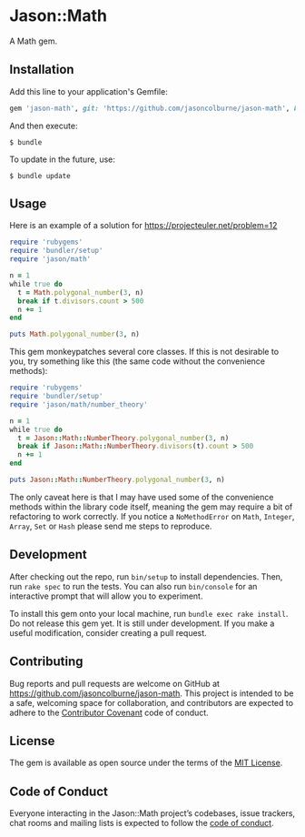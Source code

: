 # Jason::Math

A Math gem.

## Installation

Add this line to your application's Gemfile:

```ruby
gem 'jason-math', git: 'https://github.com/jasoncolburne/jason-math', branch: 'main'
```

And then execute:

    $ bundle

To update in the future, use:

    $ bundle update

## Usage

Here is an example of a solution for https://projecteuler.net/problem=12

```ruby
require 'rubygems'
require 'bundler/setup'
require 'jason/math'

n = 1
while true do
  t = Math.polygonal_number(3, n)
  break if t.divisors.count > 500
  n += 1
end

puts Math.polygonal_number(3, n)
```

This gem monkeypatches several core classes. If this is not desirable to you, try something like this (the same code without the convenience methods):

```ruby
require 'rubygems'
require 'bundler/setup'
require 'jason/math/number_theory'

n = 1
while true do
  t = Jason::Math::NumberTheory.polygonal_number(3, n)
  break if Jason::Math::NumberTheory.divisors(t).count > 500
  n += 1
end

puts Jason::Math::NumberTheory.polygonal_number(3, n)
```

The only caveat here is that I may have used some of the convenience methods within the library code itself, meaning the gem may require a bit of refactoring to work correctly. If you notice a `NoMethodError` on `Math`, `Integer`, `Array`, `Set` or `Hash` please send me steps to reproduce.

## Development

After checking out the repo, run `bin/setup` to install dependencies. Then, run `rake spec` to run the tests. You can also run `bin/console` for an interactive prompt that will allow you to experiment.

To install this gem onto your local machine, run `bundle exec rake install`. Do not release this gem yet. It is still under development. If you make a useful modification, consider creating a pull request.

## Contributing

Bug reports and pull requests are welcome on GitHub at https://github.com/jasoncolburne/jason-math. This project is intended to be a safe, welcoming space for collaboration, and contributors are expected to adhere to the [Contributor Covenant](http://contributor-covenant.org) code of conduct.

## License

The gem is available as open source under the terms of the [MIT License](https://opensource.org/licenses/MIT).

## Code of Conduct

Everyone interacting in the Jason::Math project’s codebases, issue trackers, chat rooms and mailing lists is expected to follow the [code of conduct](https://github.com/jasoncolburne/jason-math/blob/master/CODE_OF_CONDUCT.md).
